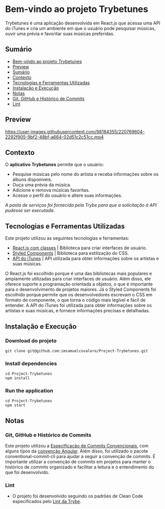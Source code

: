 # Bem-vindo ao projeto Trybetunes

Trybetunes é uma aplicação desenvolvida em React.js que acessa uma API do iTunes e cria um ambiente em que o usuário pode pesquisar músicas, ouvir uma prévia e favoritar suas músicas preferidas.

## Sumário
- [Bem-vindo ao projeto Trybetunes](#bem-vindo-ao-projeto-trybetunes)
- [Preview](#preview)
- [Sumário](#sumário)
- [Contexto](#contexto)
- [Tecnologias e Ferramentas Utilizadas](#tecnologias-e-ferramentas-utilizadas)
- [Instalação e Execução](#instalação-e-execução)
- [Notas](#notas)
 - [Git, GitHub e Histórico de Commits](#git-github-e-histórico-de-commits)
 - [Lint](#lint)

## Preview

https://user-images.githubusercontent.com/98184355/220769604-2292f905-9bf2-48bf-a664-02d51c2c51cc.mp4

## Contexto
O __aplicativo Trybetunes__ permite que o usuário:
 - Pesquise músicas pelo nome do artista e receba informações sobre os álbuns disponíveis.
 - Ouça uma prévia da música.
 - Adicione e remova músicas favoritas.
 - Acesse o perfil do usuário e altere suas informações.

*A pasta de serviços foi fornecida pela Trybe para que a solicitação à API pudesse ser executada*.

## Tecnologias e Ferramentas Utilizadas
Este projeto utilizou as seguintes tecnologias e ferramentas:
  - [React.js com classes](https://reactjs.org/docs/getting-started.html) | Biblioteca para criar interfaces de usuário.
  - [Styled Components](https://styled-components.com/) | Biblioteca para estilização do CSS.
  - [API do iTunes](https://developer.apple.com/library/archive/documentation/AudioVideo/Conceptual/iTuneSearchAPI/index.html#//apple_ref/doc/uid/TP40017632-CH3-SW1) | API utilizada para obter informações sobre os artistas e suas músicas.

  O React.js foi escolhido porque é uma das bibliotecas mais populares e amplamente utilizadas para criar interfaces de usuário. Além disso, ele oferece suporte a programação orientada a objetos, o que é importante para o desenvolvimento de projetos maiores. Já o Styled Components foi escolhido porque permite que os desenvolvedores escrevam o CSS em formato de componente, o que torna o código mais legível e fácil de entender. A API do iTunes foi utilizada para obter informações sobre os artistas e suas músicas, e fornece informações precisas e detalhadas.

## Instalação e Execução
### Download do projeto
```
git clone git@github.com:imsamuelcovalero/Project-Trybetunes.git
```
### Install dependencies
```
cd Project-Trybetunes
npm install
```
### Run the application
```
cd Project-Trybetunes
npm start
```

## Notas
### Git, GitHub e Histórico de Commits
Este projeto utilizou a [Especificação de Commits Convencionais](https://www.conventionalcommits.org/en/v1.0.0/), com alguns tipos da [convenção Angular](https://github.com/angular/angular/blob/22b96b9/CONTRIBUTING.md#-commit-message-guidelines). Além disso, foi utilizado o pacote conventional-commit-cli para ajudar a seguir a convenção de commits. É importante utilizar a convenção de commits em projetos para manter o histórico de commits organizado e facilitar a leitura e o entendimento do que foi desenvolvido.

### Lint
- O projeto foi desenvolvido seguindo os padrões de Clean Code especificados pelo [Lint da Trybe](https://github.com/betrybe/eslint-config-trybe).
